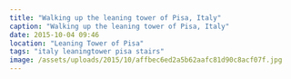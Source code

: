 ```yaml
---
title: "Walking up the leaning tower of Pisa, Italy"
caption: "Walking up the leaning tower of Pisa, Italy"
date: 2015-10-04 09:46
location: "Leaning Tower of Pisa"
tags: "italy leaningtower pisa stairs"
image: /assets/uploads/2015/10/affbec6ed2a5b62aafc81d90c8acf07f.jpg
---
```

